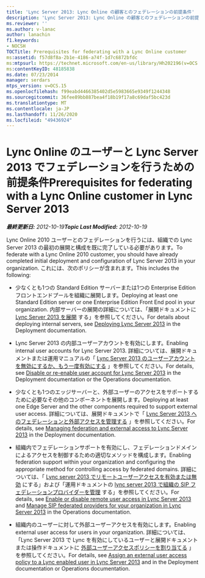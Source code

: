 ```yaml
---
title: 'Lync Server 2013: Lync Online の顧客とのフェデレーションの前提条件'
description: 'Lync Server 2013: Lync Online の顧客とのフェデレーションの前提条件'
ms.reviewer: ''
ms.author: v-lanac
author: lanachin
f1.keywords:
- NOCSH
TOCTitle: Prerequisites for federating with a Lync Online customer
ms:assetid: f57d8f8a-2b1e-4186-a74f-1d7c6872bfdc
ms:mtpsurl: https://technet.microsoft.com/en-us/library/Hh202196(v=OCS.15)
ms:contentKeyID: 48185838
ms.date: 07/23/2014
manager: serdars
mtps_version: v=OCS.15
ms.openlocfilehash: f99eabd4466385402d5e5983665e9349f1244348
ms.sourcegitcommit: 36fee89bb887bea4f18b19f17a8c69daf5bc423d
ms.translationtype: MT
ms.contentlocale: ja-JP
ms.lasthandoff: 11/26/2020
ms.locfileid: "49436924"
---
```

# <a name="prerequisites-for-federating-with-a-lync-online-customer-in-lync-server-2013"></a><span data-ttu-id="d833a-103">Lync Online のユーザーと Lync Server 2013 でフェデレーションを行うための前提条件</span><span class="sxs-lookup"><span data-stu-id="d833a-103">Prerequisites for federating with a Lync Online customer in Lync Server 2013</span></span>

<div data-xmlns="http://www.w3.org/1999/xhtml">

<div class="topic" data-xmlns="http://www.w3.org/1999/xhtml" data-msxsl="urn:schemas-microsoft-com:xslt" data-cs="https://msdn.microsoft.com/">

<div data-asp="https://msdn2.microsoft.com/asp">



</div>

<div id="mainSection">

<div id="mainBody"><span data-ttu-id="d833a-104">

<span> </span></span><span class="sxs-lookup"><span data-stu-id="d833a-104">

<span> </span></span></span>

<span data-ttu-id="d833a-105">_**最終更新日:** 2012-10-19_</span><span class="sxs-lookup"><span data-stu-id="d833a-105">_**Topic Last Modified:** 2012-10-19_</span></span>

<span data-ttu-id="d833a-106">Lync Online 2010 ユーザーとのフェデレーションを行うには、組織での Lync Server 2013 の最初の展開と構成を既に完了している必要があります。</span><span class="sxs-lookup"><span data-stu-id="d833a-106">To federate with a Lync Online 2010 customer, you should have already completed initial deployment and configuration of Lync Server 2013 in your organization.</span></span> <span data-ttu-id="d833a-107">これには、次のポリシーが含まれます。</span><span class="sxs-lookup"><span data-stu-id="d833a-107">This includes the following:</span></span>

  - <span data-ttu-id="d833a-108">少なくとも1つの Standard Edition サーバーまたは1つの Enterprise Edition フロントエンドプールを組織に展開します。</span><span class="sxs-lookup"><span data-stu-id="d833a-108">Deploying at least one Standard Edition server or one Enterprise Edition Front End pool in your organization.</span></span> <span data-ttu-id="d833a-109">内部サーバーの展開の詳細については、「展開ドキュメントに [Lync Server 2013 を展開](lync-server-2013-deploying-lync-server.md) する」を参照してください。</span><span class="sxs-lookup"><span data-stu-id="d833a-109">For details about deploying internal servers, see [Deploying Lync Server 2013](lync-server-2013-deploying-lync-server.md) in the Deployment documentation.</span></span>

  - <span data-ttu-id="d833a-110">Lync Server 2013 の内部ユーザーアカウントを有効にします。</span><span class="sxs-lookup"><span data-stu-id="d833a-110">Enabling internal user accounts for Lync Server 2013.</span></span> <span data-ttu-id="d833a-111">詳細については、展開ドキュメントまたは運用マニュアルの「 [Lync Server 2013 のユーザーアカウントを無効にするか、もう一度有効にする](lync-server-2013-disable-or-re-enable-user-account-for-lync-server.md) 」を参照してください。</span><span class="sxs-lookup"><span data-stu-id="d833a-111">For details, see [Disable or re-enable user account for Lync Server 2013](lync-server-2013-disable-or-re-enable-user-account-for-lync-server.md) in the Deployment documentation or the Operations documentation.</span></span>

  - <span data-ttu-id="d833a-112">少なくとも1つのエッジサーバーと、外部ユーザーのアクセスをサポートするために必要なその他のコンポーネントを展開します。</span><span class="sxs-lookup"><span data-stu-id="d833a-112">Deploying at least one Edge Server and the other components required to support external user access.</span></span> <span data-ttu-id="d833a-113">詳細については、展開ドキュメントで「 [Lync Server 2013 へのフェデレーションと外部アクセスを管理する](lync-server-2013-managing-federation-and-external-access-to-lync-server-2013.md) 」を参照してください。</span><span class="sxs-lookup"><span data-stu-id="d833a-113">For details, see [Managing federation and external access to Lync Server 2013](lync-server-2013-managing-federation-and-external-access-to-lync-server-2013.md) in the Deployment documentation.</span></span>

  - <span data-ttu-id="d833a-114">組織内でフェデレーションサポートを有効にし、フェデレーションドメインによるアクセスを制御するための適切なメソッドを構成します。</span><span class="sxs-lookup"><span data-stu-id="d833a-114">Enabling federation support within your organization and configuring the appropriate method for controlling access by federated domains.</span></span> <span data-ttu-id="d833a-115">詳細については、「 [Lync server 2013 でリモートユーザーアクセスを有効または無効](lync-server-2013-enable-or-disable-remote-user-access.md) にする」および「運用ドキュメントの [lync server 2013 で組織の SIP フェデレーションプロバイダーを管理](lync-server-2013-manage-sip-federated-providers-for-your-organization.md) する」を参照してください。</span><span class="sxs-lookup"><span data-stu-id="d833a-115">For details, see [Enable or disable remote user access in Lync Server 2013](lync-server-2013-enable-or-disable-remote-user-access.md) and [Manage SIP federated providers for your organization in Lync Server 2013](lync-server-2013-manage-sip-federated-providers-for-your-organization.md) in the Operations documentation.</span></span>

  - <span data-ttu-id="d833a-116">組織内のユーザーに対して外部ユーザーアクセスを有効にします。</span><span class="sxs-lookup"><span data-stu-id="d833a-116">Enabling external user access for users in your organization.</span></span> <span data-ttu-id="d833a-117">詳細については、「Lync Server 2013 で Lync を有効にしているユーザーと展開ドキュメントまたは操作ドキュメントに [外部ユーザーアクセスポリシーを割り当てる](lync-server-2013-assign-an-external-user-access-policy-to-a-lync-enabled-user.md) 」を参照してください。</span><span class="sxs-lookup"><span data-stu-id="d833a-117">For details, see [Assign an external user access policy to a Lync enabled user in Lync Server 2013](lync-server-2013-assign-an-external-user-access-policy-to-a-lync-enabled-user.md) and in the Deployment documentation or Operations documentation.</span></span>

<span data-ttu-id="d833a-118"></div>

<span> </span>

</div>

</div>

</span><span class="sxs-lookup"><span data-stu-id="d833a-118"></div>

<span> </span>

</div>

</div>

</span></span></div>

